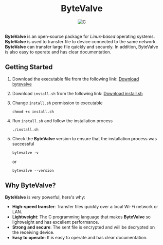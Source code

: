 <h1 align="center">ByteValve</h1>

<div align="center">
    <img src="https://img.shields.io/badge/c-%2300599C.svg?style=for-the-badge&logo=c&logoColor=white" alt="C"></img>
</div>

<br>

**ByteValve** is an open-source package for *Linux-based* operating systems. **ByteValve** is used to transfer file to device connected to the same network. **ByteValve** can transfer large file quickly and securely. In addition, ByteValve is also easy to operate and has clear documentation.

## Getting Started

1. Download the executable file from the following link: 
<a href="https://github.com/naufalhanif25/bytevalve.git/refs/heads/main/bytevalve" download>Download bytevalve</a>

2. Download `install.sh` from the following link:
<a href="https://github.com/naufalhanif25/bytevalve.git/refs/heads/main/install.sh" download>Download install.sh</a>

3. Change `install.sh` permission to executable
    ```shell
    chmod +x install.sh
    ```

4. Run `install.sh` and follow the installation process
    ```shell
    ./install.sh
    ```

5. Check the **ByteValve** version to ensure that the installation process was successful
    ```shell
    bytevalve -v
    ```
    or 
    ```shell
    bytevalve --version
    ```

## Why ByteValve?

**ByteValve** is very powerful, here's why:

- **High-speed transfer**: Transfer files quickly over a local Wi-Fi network or LAN.
- **Lightweight**: The C programming language that makes **ByteValve** so lightweight and has excellent performance.
- **Strong and secure**: The sent file is encrypted and will be decrypted on the receiving device.
- **Easy to operate**: It is easy to operate and has clear documentation.